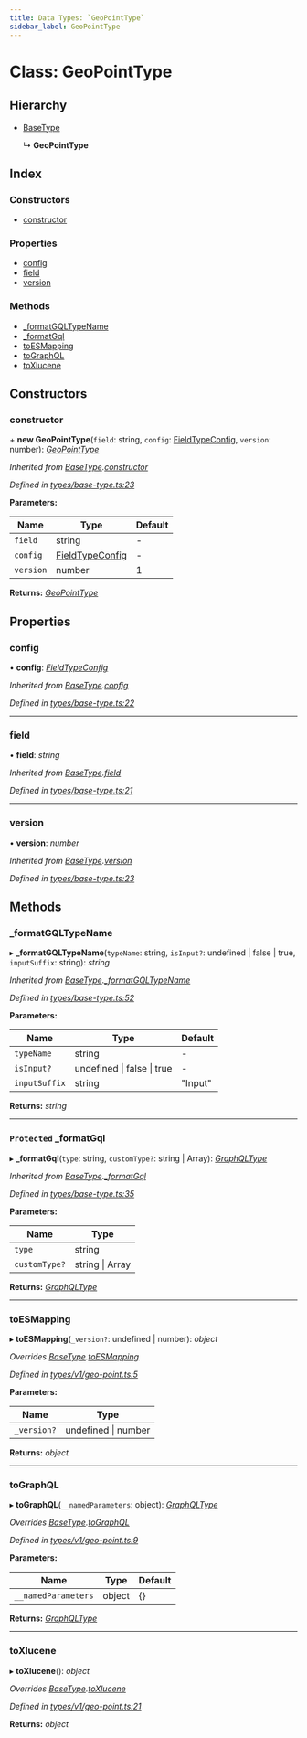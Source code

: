 ```yaml
---
title: Data Types: `GeoPointType`
sidebar_label: GeoPointType
---
```


# Class: GeoPointType

## Hierarchy

* [BaseType](basetype.md)

  ↳ **GeoPointType**

## Index

### Constructors

* [constructor](geopointtype.md#constructor)

### Properties

* [config](geopointtype.md#config)
* [field](geopointtype.md#field)
* [version](geopointtype.md#version)

### Methods

* [_formatGQLTypeName](geopointtype.md#_formatgqltypename)
* [_formatGql](geopointtype.md#protected-_formatgql)
* [toESMapping](geopointtype.md#toesmapping)
* [toGraphQL](geopointtype.md#tographql)
* [toXlucene](geopointtype.md#toxlucene)

## Constructors

###  constructor

\+ **new GeoPointType**(`field`: string, `config`: [FieldTypeConfig](../overview.md#fieldtypeconfig), `version`: number): *[GeoPointType](geopointtype.md)*

*Inherited from [BaseType](basetype.md).[constructor](basetype.md#constructor)*

*Defined in [types/base-type.ts:23](https://github.com/terascope/teraslice/blob/b843209f9/packages/data-types/src/types/base-type.ts#L23)*

**Parameters:**

Name | Type | Default |
------ | ------ | ------ |
`field` | string | - |
`config` | [FieldTypeConfig](../overview.md#fieldtypeconfig) | - |
`version` | number | 1 |

**Returns:** *[GeoPointType](geopointtype.md)*

## Properties

###  config

• **config**: *[FieldTypeConfig](../overview.md#fieldtypeconfig)*

*Inherited from [BaseType](basetype.md).[config](basetype.md#config)*

*Defined in [types/base-type.ts:22](https://github.com/terascope/teraslice/blob/b843209f9/packages/data-types/src/types/base-type.ts#L22)*

___

###  field

• **field**: *string*

*Inherited from [BaseType](basetype.md).[field](basetype.md#field)*

*Defined in [types/base-type.ts:21](https://github.com/terascope/teraslice/blob/b843209f9/packages/data-types/src/types/base-type.ts#L21)*

___

###  version

• **version**: *number*

*Inherited from [BaseType](basetype.md).[version](basetype.md#version)*

*Defined in [types/base-type.ts:23](https://github.com/terascope/teraslice/blob/b843209f9/packages/data-types/src/types/base-type.ts#L23)*

## Methods

###  _formatGQLTypeName

▸ **_formatGQLTypeName**(`typeName`: string, `isInput?`: undefined | false | true, `inputSuffix`: string): *string*

*Inherited from [BaseType](basetype.md).[_formatGQLTypeName](basetype.md#_formatgqltypename)*

*Defined in [types/base-type.ts:52](https://github.com/terascope/teraslice/blob/b843209f9/packages/data-types/src/types/base-type.ts#L52)*

**Parameters:**

Name | Type | Default |
------ | ------ | ------ |
`typeName` | string | - |
`isInput?` | undefined &#124; false &#124; true | - |
`inputSuffix` | string | "Input" |

**Returns:** *string*

___

### `Protected` _formatGql

▸ **_formatGql**(`type`: string, `customType?`: string | Array): *[GraphQLType](../interfaces/graphqltype.md)*

*Inherited from [BaseType](basetype.md).[_formatGql](basetype.md#protected-_formatgql)*

*Defined in [types/base-type.ts:35](https://github.com/terascope/teraslice/blob/b843209f9/packages/data-types/src/types/base-type.ts#L35)*

**Parameters:**

Name | Type |
------ | ------ |
`type` | string |
`customType?` | string &#124; Array |

**Returns:** *[GraphQLType](../interfaces/graphqltype.md)*

___

###  toESMapping

▸ **toESMapping**(`_version?`: undefined | number): *object*

*Overrides [BaseType](basetype.md).[toESMapping](basetype.md#abstract-toesmapping)*

*Defined in [types/v1/geo-point.ts:5](https://github.com/terascope/teraslice/blob/b843209f9/packages/data-types/src/types/v1/geo-point.ts#L5)*

**Parameters:**

Name | Type |
------ | ------ |
`_version?` | undefined &#124; number |

**Returns:** *object*

___

###  toGraphQL

▸ **toGraphQL**(`__namedParameters`: object): *[GraphQLType](../interfaces/graphqltype.md)*

*Overrides [BaseType](basetype.md).[toGraphQL](basetype.md#abstract-tographql)*

*Defined in [types/v1/geo-point.ts:9](https://github.com/terascope/teraslice/blob/b843209f9/packages/data-types/src/types/v1/geo-point.ts#L9)*

**Parameters:**

Name | Type | Default |
------ | ------ | ------ |
`__namedParameters` | object |  {} |

**Returns:** *[GraphQLType](../interfaces/graphqltype.md)*

___

###  toXlucene

▸ **toXlucene**(): *object*

*Overrides [BaseType](basetype.md).[toXlucene](basetype.md#abstract-toxlucene)*

*Defined in [types/v1/geo-point.ts:21](https://github.com/terascope/teraslice/blob/b843209f9/packages/data-types/src/types/v1/geo-point.ts#L21)*

**Returns:** *object*
